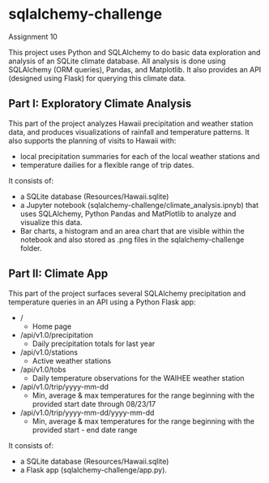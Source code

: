 # sqlalchemy-challenge
Assignment 10

This project uses Python and SQLAlchemy to do basic data exploration and analysis of an SQLite climate database.  All  analysis is done using SQLAlchemy (ORM queries), Pandas, and Matplotlib. It also provides an API (designed using Flask) for querying this climate data.

## Part I: Exploratory Climate Analysis
This part of the project analyzes Hawaii precipitation and weather station data, and produces visualizations of rainfall and temperature patterns. It also supports the planning of visits to Hawaii with:
- local precipitation summaries for each of the local weather stations and
- temperature dailies for a flexible range of trip dates.

It consists of:
- a SQLite database (Resources/Hawaii.sqlite)
- a Jupyter notebook (sqlalchemy-challenge/climate_analysis.ipnyb) that uses SQLAlchemy, Python Pandas and MatPlotlib to analyze and visualize this data.
- Bar charts, a histogram and an area chart that are visible within the notebook and also stored as .png files in the sqlalchemy-challenge folder.

## Part II: Climate App
This part of the project surfaces several SQLAlchemy precipitation and temperature queries in an API using a Python Flask app:
- / 
    - Home page
- /api/v1.0/precipitation
    - Daily precipitation totals for last year
- /api/v1.0/stations
    - Active weather stations
- /api/v1.0/tobs
    - Daily temperature observations for the WAIHEE weather station
- /api/v1.0/trip/yyyy-mm-dd
    - Min, average & max temperatures for the range beginning with the provided start date through 08/23/17
- /api/v1.0/trip/yyyy-mm-dd/yyyy-mm-dd
    - Min, average & max temperatures for the range beginning with the provided start - end date range

It consists of:
- a SQLite database (Resources/Hawaii.sqlite)
- a Flask app (sqlalchemy-challenge/app.py).


